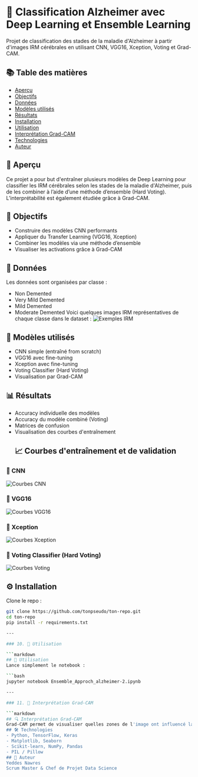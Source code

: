 # 🧠 Classification Alzheimer avec Deep Learning et Ensemble Learning
Projet de classification des stades de la maladie d'Alzheimer à partir d'images IRM cérébrales en utilisant CNN, VGG16, Xception, Voting et Grad-CAM.
## 📚 Table des matières
- [Aperçu](#aperçu)
- [Objectifs](#objectifs)
- [Données](#données)
- [Modèles utilisés](#modèles-utilisés)
- [Résultats](#résultats)
- [Installation](#installation)
- [Utilisation](#utilisation)
- [Interprétation Grad-CAM](#interprétation-grad-cam)
- [Technologies](#technologies)
- [Auteur](#auteur)
## 👀 Aperçu
Ce projet a pour but d'entraîner plusieurs modèles de Deep Learning pour classifier les IRM cérébrales selon les stades de la maladie d'Alzheimer, puis de les combiner à l’aide d’une méthode d’ensemble (Hard Voting). L’interprétabilité est également étudiée grâce à Grad-CAM.
## 🎯 Objectifs
- Construire des modèles CNN performants
- Appliquer du Transfer Learning (VGG16, Xception)
- Combiner les modèles via une méthode d’ensemble
- Visualiser les activations grâce à Grad-CAM
## 📁 Données
Les données sont organisées par classe :
- Non Demented
- Very Mild Demented
- Mild Demented
- Moderate Demented
Voici quelques images IRM représentatives de chaque classe dans le dataset : 
![Exemples IRM](Images/ImageDeLaDataset.png) 
## 🧠 Modèles utilisés
- CNN simple (entraîné from scratch)
- VGG16 avec fine-tuning
- Xception avec fine-tuning
- Voting Classifier (Hard Voting)
- Visualisation par Grad-CAM
## 📊 Résultats
- Accuracy individuelle des modèles
- Accuracy du modèle combiné (Voting)
- Matrices de confusion
- Visualisation des courbes d'entraînement
  ## 📈 Courbes d'entraînement et de validation

### 🔹 CNN
![Courbes CNN](Images/AccuraccyandlossfortrainingCNN.png)

### 🔹 VGG16
![Courbes VGG16](Images/AccuracyandlossforTrainingVGG16.png)

### 🔹 Xception
![Courbes Xception](Images/AccuracyandlossforTrainingXception.png)

### 🔹 Voting Classifier (Hard Voting)
![Courbes Voting](Images/Accuraccyandlossfortraining.png)

## ⚙️ Installation

Clone le repo :
```bash
git clone https://github.com/tonpseudo/ton-repo.git
cd ton-repo
pip install -r requirements.txt

---

### 10. 🚀 Utilisation

```markdown
## 🚀 Utilisation
Lance simplement le notebook :

```bash
jupyter notebook Ensemble_Approch_alzheimer-2.ipynb

---

### 11. 🧠 Interprétation Grad-CAM

```markdown
## 🔍 Interprétation Grad-CAM
Grad-CAM permet de visualiser quelles zones de l'image ont influencé la décision du modèle, utile pour valider les prédictions médicalement.
## 🛠️ Technologies
- Python, TensorFlow, Keras
- Matplotlib, Seaborn
- Scikit-learn, NumPy, Pandas
- PIL / Pillow
## 👤 Auteur
Yeddes Nawres 
Scrum Master & Chef de Projet Data Science
